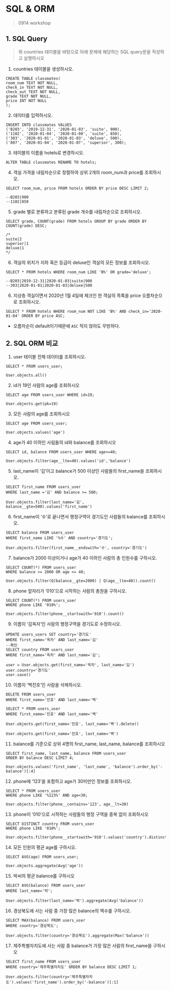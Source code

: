 # SQL & ORM

> 0914 workshop

## 1. SQL Query

> 위 countries 테이블을 바탕으로 아래 문제에 해당하는 SQL query문을 작성하고 실행하시오

1) countries 테이블을 생성하시오.

```sqlite
CREATE TABLE classmates(
room_num TEXT NOT NULL,
check_in TEXT NOT NULL,
check_out TEXT NOT NULL,
grade TEXT NOT NULL,
price INT NOT NULL
);
```

2. 데이터를 입력하시오.

```sqlite
INSERT INTO classmates VALUES
('B203', '2019-12-31', '2020-01-03', 'suite', 900),
('1102', '2020-01-04', '2020-01-08', 'suite', 850),
('303', '2020-01-01', '2020-01-03', 'deluxe', 500),
('807', '2020-01-04', '2020-01-07', 'superior', 300);
```

3. 테이블의 이름을 hotels로 변경하시오.

```sqlite
ALTER TABLE classmates RENAME TO hotels;
```



4. 객실 가격을 내림차순으로 정렬하여 상위 2개의 room_num과 price를 조회하시오.

```sqlite
SELECT room_num, price FROM hotels ORDER BY price DESC LIMIT 2;

--B203|900
--1102|850
```



5. grade 별로 분류하고 분류된 grade 개수를 내림차순으로 조회하시오.

```sqlite
SELECT grade, COUNT(grade) FROM hotels GROUP BY grade ORDER BY COUNT(grade) DESC;

/* 
suite|2
superior|1
deluxe|1
*/
```



6. 객실의 위치가 지하 혹은 등급이 deluxe인 객실의 모든 정보를 조회하시오.

```sqlite
SELECT * FROM hotels WHERE room_num LIKE 'B%' OR grade='deluxe';

--B203|2019-12-31|2020-01-03|suite|900
--303|2020-01-01|2020-01-03|deluxe|500
```



6. 지상층 객실이면서 2020년 1월 4일에 체크인 한 객실의 목록을 price 오름차순으로 조회하시오.

```sqlite
SELECT * FROM hotels WHERE room_num NOT LIKE 'B%' AND check_in='2020-01-04' ORDER BY price ASC;
```

- 오름차순이 default이기때문에 `ASC` 적지 않아도 무방하다.



## 2. SQL ORM 비교

1. user 테이블 전체 데이터를 조회하시오.

```sqlite
SELECT * FROM users_user;
```

```shell
User.objects.all()
```

2. id가 19인 사람의 age를 조회하시오

```sqlite
SELECT age FROM users_user WHERE id=19;
```

```shell
User.objects.get(pk=19)
```

3. 모든 사람의 age를 조회하시오

```sqlite
SELECT age FROM users_user;
```

```shell
User.objects.values('age')
```

4. age가 40 이하인 사림들의 id와 balance를 조회하시오

```sqlite
SELECT id, balance FROM users_user WHERE age<=40;
```

```shell
User.objects.filter(age__lte=40).values('id','balance')
```

5. last_name이 ‘김’이고 balance가 500 이상인 사람들의 first_name을 조회하시오. 

```sqlite
SELECT first_name FROM users_user
WHERE last_name ='김' AND balance >= 500;
```

```shell
User.objects.filter(last_name='김', balance__gte=500).values('first_name')
```

6. first_name이 ‘수’로 끝나면서 행정구역이 경기도인 사람들의 balance를 조회하시오. 

```sqlite
SELECT balance FROM users_user 
WHERE first_name LIKE '%수' AND country='경기도';
```

```shell
User.objects.filter(first_name__endswith='수', country='경기도')
```

7. balance가 2000 이상이거나 age가 40 이하인 사람의 총 인원수를 구하시오. 

```sqlite
SELECT COUNT(*) FROM users_user
WHERE balance >= 2000 OR age <= 40;
```

```shell
User.objects.filter(Q(balance__gte=2000) | Q(age__lte=40)).count()
```

8. phone 앞자리가 ‘010’으로 시작하는 사람의 총원을 구하시오. 

```sqlite
SELECT COUNT(*) FROM users_user
WHERE phone LIKE '010%';
```

```shell
User.objects.filter(phone__startswith='010').count()
```

9. 이름이 ‘김옥자’인 사람의 행정구역을 경기도로 수정하시오.

```sqlite
UPDATE users_users SET country='경기도'
WHERE first_name='옥자' AND last_name='김'
--확인
SELECT country FROM users_user
WHERE first_name='옥자' AND last_name='김';
```

```shell
user = User.objects.get(first_name='옥자', last_name='김')
user.country='경기도'
user.save()
```

10. 이름이 ‘백진호’인 사람을 삭제하시오. 

```sqlite
DELETE FROM users_user 
WHERE first_name='진호' AND last_name='백'

SELECT * FROM users_user 
WHERE first_name='진호' AND last_name='백'
```

```shell
User.objects.get(first_name='진호', last_name='백').delete()

User.objects.get(first_name='진호', last_name='백')
```

11. balance를 기준으로 상위 4명의 first_name, last_name, balance를 조회하시오

```sqlite
SELECT first_name, last_name, balance FROM users_user
ORDER BY balance DESC LIMIT 4;
```

```shell
User.objects.values('first_name', 'last_name', 'balance').order_by('-balance')[:4]
```

12. phone에 ‘123’을 포함하고 age가 30미만인 정보를 조회하시오. 

```sqlite
SELECT * FROM users_user
WHERE phone LIKE '%123%' AND age<30;
```

```shell
User.objects.filter(phone__contains='123', age__lt=30)
```

13. phone이 ‘010’으로 시작하는 사람들의 행정 구역을 중복 없이 조회하시오

```sqlite
SELECT DISTINCT country FROM users_user
WHERE phone LIKE '010%';
```

```shell
User.objects.filter(phone__startswith='010').values('country').distinct()
```

14. 모든 인원의 평균 age를 구하시오.

```sqlite
SELECT AVG(age) FROM users_user;
```

```shell
User.objects.aggregate(Avg('age'))
```

15. 박씨의 평균  balance를 구하시오 

```sqlite
SELECT AVG(balance) FROM users_user
WHERE last_name='박';
```

```shell
User.objects.filter(last_name='박').aggregate(Avg('balance'))
```

16. 경상북도에 사는 사람 중 가장 많은 balance의 액수를 구하시오. 

```sqlite
SELECT MAX(balance) FROM users_user
WHERE country='경상북도';
```

```shell
User.objects.filter(country='경상북도').aggregate(Max('balance'))
```

17. 제주특별자치도에 사는 사람 중 balance가 가장 많은 사람의 first_name을 구하시오

```sqlite
SELECT first_name FROM users_user
WHERE country='제주특별자치도' ORDER BY balance DESC LIMIT 1;
```

```shell
User.objects.filter(country='제주특별자치도').values('first_name').order_by('-balance')[:1]
```

